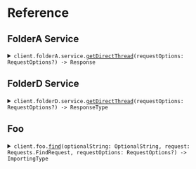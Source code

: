 # Reference
## FolderA Service
<details><summary><code>client.folderA.service.<a href="/Sources/Resources/FolderA/Service/ServiceClient.swift">getDirectThread</a>(requestOptions: RequestOptions?) -> Response</code></summary>
<dl>
<dd>

#### 🔌 Usage

<dl>
<dd>

<dl>
<dd>

```swift
import Foundation
import CrossPackageTypeNames

private func main() async throws {
    let client = CrossPackageTypeNamesClient()

    try await client.folderA.service.getDirectThread()
}

try await main()
```
</dd>
</dl>
</dd>
</dl>

#### ⚙️ Parameters

<dl>
<dd>

<dl>
<dd>

**requestOptions:** `RequestOptions?` — Additional options for configuring the request, such as custom headers or timeout settings.
    
</dd>
</dl>
</dd>
</dl>


</dd>
</dl>
</details>

## FolderD Service
<details><summary><code>client.folderD.service.<a href="/Sources/Resources/FolderD/Service/FolderDServiceClient.swift">getDirectThread</a>(requestOptions: RequestOptions?) -> ResponseType</code></summary>
<dl>
<dd>

#### 🔌 Usage

<dl>
<dd>

<dl>
<dd>

```swift
import Foundation
import CrossPackageTypeNames

private func main() async throws {
    let client = CrossPackageTypeNamesClient()

    try await client.folderA.service.getDirectThread()
}

try await main()
```
</dd>
</dl>
</dd>
</dl>

#### ⚙️ Parameters

<dl>
<dd>

<dl>
<dd>

**requestOptions:** `RequestOptions?` — Additional options for configuring the request, such as custom headers or timeout settings.
    
</dd>
</dl>
</dd>
</dl>


</dd>
</dl>
</details>

## Foo
<details><summary><code>client.foo.<a href="/Sources/Resources/Foo/FooClient.swift">find</a>(optionalString: OptionalString, request: Requests.FindRequest, requestOptions: RequestOptions?) -> ImportingType</code></summary>
<dl>
<dd>

#### 🔌 Usage

<dl>
<dd>

<dl>
<dd>

```swift
import Foundation
import CrossPackageTypeNames

private func main() async throws {
    let client = CrossPackageTypeNamesClient()

    try await client.foo.find(request: .init(
        optionalString: "optionalString",
        publicProperty: "publicProperty",
        privateProperty: 1
    ))
}

try await main()
```
</dd>
</dl>
</dd>
</dl>

#### ⚙️ Parameters

<dl>
<dd>

<dl>
<dd>

**optionalString:** `OptionalString` 
    
</dd>
</dl>

<dl>
<dd>

**request:** `Requests.FindRequest` 
    
</dd>
</dl>

<dl>
<dd>

**requestOptions:** `RequestOptions?` — Additional options for configuring the request, such as custom headers or timeout settings.
    
</dd>
</dl>
</dd>
</dl>


</dd>
</dl>
</details>

